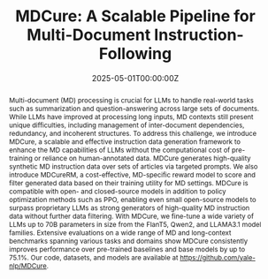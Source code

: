 ---
title: "MDCure: A Scalable Pipeline for Multi-Document Instruction-Following"
authors:
- admin
- Bowen Shi
- Avi Caciularu
- Idan Szpektor
- Arman Cohan
date: "2025-05-01T00:00:00Z"
doi: ""

# Schedule page publish date (NOT publication's date).
publishDate: "2024-11-01T00:00:00Z"

# Publication type.
# Legend: 0 = Uncategorized; 1 = Conference paper; 2 = Journal article;
# 3 = Preprint / Working Paper; 4 = Report; 5 = Book; 6 = Book section;
# 7 = Thesis; 8 = Patent
publication_types: ["3"]

# Publication name and optional abbreviated publication name.
publication: "*ACL Main*"
publication_short: "*ACL Main*"

abstract: "Multi-document (MD) processing is crucial for LLMs to handle real-world tasks such as summarization and question-answering across large sets of documents. While LLMs have improved at processing long inputs, MD contexts still present unique difficulties, including management of inter-document dependencies, redundancy, and incoherent structures. To address this challenge, we introduce MDCure, a scalable and effective instruction data generation framework to enhance the MD capabilities of LLMs without the computational cost of pre-training or reliance on human-annotated data. MDCure generates high-quality synthetic MD instruction data over sets of articles via targeted prompts. We also introduce MDCureRM, a cost-effective, MD-specific reward model to score and filter generated data based on their training utility for MD settings. MDCure is compatible with open- and closed-source models in addition to policy optimization methods such as PPO, enabling even small open-source models to surpass proprietary LLMs as strong generators of high-quality MD instruction data without further data filtering. With MDCure, we fine-tune a wide variety of LLMs up to 70B parameters in size from the FlanT5, Qwen2, and LLAMA3.1 model families. Extensive evaluations on a wide range of MD and long-context benchmarks spanning various tasks and domains show MDCure consistently improves performance over pre-trained baselines and base models by up to 75.1%. Our code, datasets, and models are available at https://github.com/yale-nlp/MDCure."

# Summary. An optional shortened abstract.
summary: 'Multi-document (MD) processing is crucial for LLMs to handle real-world tasks across large sets of documents. This paper introduces MDCure, an effective and scalable procedure for generating high-quality multi-document instruction tuning data to improve MD capabilities of any base LLM.'

#tags:
#- LLMs
#- NLP
featured: false

# Optional external URL for project (replaces project detail page).
external_link: 'https://arxiv.org/abs/2410.23463'

links:
- name: HF Repo
  url: https://huggingface.co/collections/yale-nlp/mdcure-6724914875e87f41e5445395
url_pdf: 'https://arxiv.org/pdf/2410.23463'
url_code: 'https://github.com/yale-nlp/MDCure'
url_dataset: ''
url_poster: ''
url_project: ''
url_slides: ''
url_source: ''
url_video: ''

# Featured image
# To use, add an image named `featured.jpg/png` to your page's folder. 
image:
  caption: ''
  focal_point: ""
  preview_only: false

# Associated Projects (optional).
#   Associate this publication with one or more of your projects.
#   Simply enter your project's folder or file name without extension.
#   E.g. `internal-project` references `content/project/internal-project/index.md`.
#   Otherwise, set `projects: []`.
#projects:
#- internal-project

# Slides (optional).
#   Associate this publication with Markdown slides.
#   Simply enter your slide deck's filename without extension.
#   E.g. `slides: "example"` references `content/slides/example/index.md`.
#   Otherwise, set `slides: ""`.
slides: ""
---